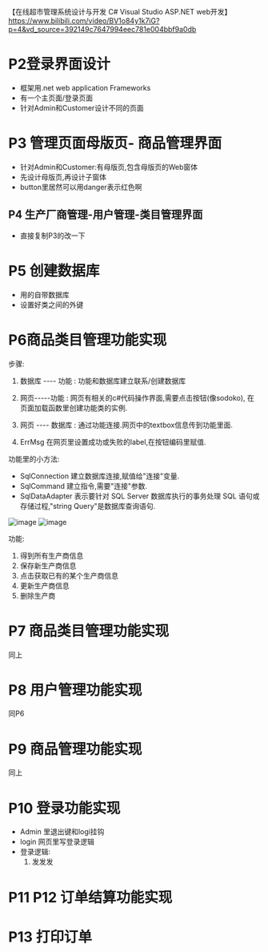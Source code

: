 【在线超市管理系统设计与开发 C# Visual Studio ASP.NET web开发】https://www.bilibili.com/video/BV1o84y1k7iG?p=4&vd_source=392149c7647994eec781e004bbf9a0db
 
# P2登录界面设计
 
 - 框架用.net web application Frameworks
 - 有一个主页面/登录页面
 - 针对Admin和Customer设计不同的页面

# P3 管理页面母版页- 商品管理界面

- 针对Admin和Customer:有母版页,包含母版页的Web窗体
- 先设计母版页,再设计子窗体
- button里居然可以用danger表示红色啊
## P4 生产厂商管理-用户管理-类目管理界面

- 直接复制P3的改一下

# P5 创建数据库

- 用的自带数据库
- 设置好类之间的外键

# P6商品类目管理功能实现

步骤:

1. 数据库 ---- 功能 : 功能和数据库建立联系/创建数据库

2. 网页-----功能 : 网页有相关的c#代码操作界面,需要点击按钮(像sodoko), 在页面加载函数里创建功能类的实例.

3. 网页 ---- 数据库 : 通过功能连接.网页中的textbox信息传到功能里面.
4. ErrMsg 在网页里设置成功或失败的label,在按钮编码里赋值.

功能里的小方法:

- SqlConnection 建立数据库连接,赋值给"连接"变量.
- SqlCommand 建立指令,需要"连接"参数.
- SqlDataAdapter 表示要针对 SQL Server 数据库执行的事务处理 SQL 语句或存储过程,"string Query"是数据库查询语句.

 ![image](https://user-images.githubusercontent.com/117897416/222665965-84680d00-8be9-47fc-971d-3f88fc2b810d.png)
 ![image](https://user-images.githubusercontent.com/117897416/222666242-fa9032db-adc3-4367-9f12-20f6ba59b155.png)
 

功能:

1. 得到所有生产商信息
2. 保存新生产商信息
3. 点击获取已有的某个生产商信息
4. 更新生产商信息
5. 删除生产商

# P7 商品类目管理功能实现

同上

# P8 用户管理功能实现

同P6

# P9 商品管理功能实现

同上

# P10 登录功能实现

- Admin 里退出键和logi挂钩
- login 网页里写登录逻辑
- 登录逻辑:
  1. 发发发

# P11 P12 订单结算功能实现

# P13 打印订单
